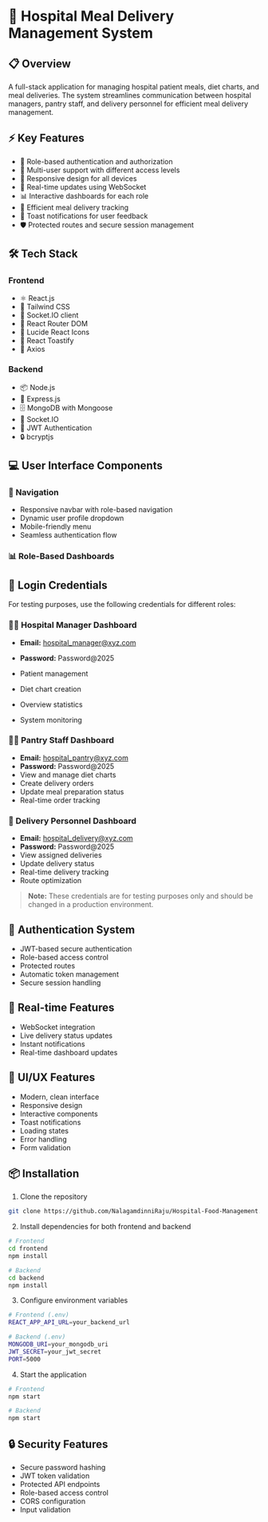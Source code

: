
# 🏥 Hospital Meal Delivery Management System

## 📋 Overview
A full-stack application for managing hospital patient meals, diet charts, and meal deliveries. The system streamlines communication between hospital managers, pantry staff, and delivery personnel for efficient meal delivery management.

## ⚡ Key Features
- 🔐 Role-based authentication and authorization
- 👥 Multi-user support with different access levels
- 📱 Responsive design for all devices
- 🔄 Real-time updates using WebSocket
- 📊 Interactive dashboards for each role
- 🎯 Efficient meal delivery tracking
- 🔔 Toast notifications for user feedback
- 🛡️ Protected routes and secure session management

## 🛠️ Tech Stack

### Frontend
- ⚛️ React.js
- 🎨 Tailwind CSS
- 🔄 Socket.IO client
- 🎯 React Router DOM
- 💅 Lucide React Icons
- 🔔 React Toastify
- 📡 Axios

### Backend
- 📦 Node.js
- 🚀 Express.js
- 🗄️ MongoDB with Mongoose
- 🔄 Socket.IO
- 🔑 JWT Authentication
- 🔒 bcryptjs

## 💻 User Interface Components

### 🧭 Navigation
- Responsive navbar with role-based navigation
- Dynamic user profile dropdown
- Mobile-friendly menu
- Seamless authentication flow

### 📊 Role-Based Dashboards


## 🔑 Login Credentials

For testing purposes, use the following credentials for different roles:

### 👨‍💼 Hospital Manager Dashboard
- **Email:** hospital_manager@xyz.com
- **Password:** Password@2025

- Patient management
- Diet chart creation
- Overview statistics
- System monitoring

### 👨‍🍳 Pantry Staff Dashboard
- **Email:** hospital_pantry@xyz.com
- **Password:** Password@2025
- View and manage diet charts
- Create delivery orders
- Update meal preparation status
- Real-time order tracking

### 🚚 Delivery Personnel Dashboard
- **Email:** hospital_delivery@xyz.com
- **Password:** Password@2025
- View assigned deliveries
- Update delivery status
- Real-time delivery tracking
- Route optimization

> **Note:** These credentials are for testing purposes only and should be changed in a production environment.


## 🔐 Authentication System
- JWT-based secure authentication
- Role-based access control
- Protected routes
- Automatic token management
- Secure session handling

## 🔄 Real-time Features
- WebSocket integration
- Live delivery status updates
- Instant notifications
- Real-time dashboard updates

## 🎨 UI/UX Features
- Modern, clean interface
- Responsive design
- Interactive components
- Toast notifications
- Loading states
- Error handling
- Form validation

## 📦 Installation

1. Clone the repository
```bash
git clone https://github.com/NalagamdinniRaju/Hospital-Food-Management.git
```

2. Install dependencies for both frontend and backend
```bash
# Frontend
cd frontend
npm install

# Backend
cd backend
npm install
```

3. Configure environment variables
```bash
# Frontend (.env)
REACT_APP_API_URL=your_backend_url

# Backend (.env)
MONGODB_URI=your_mongodb_uri
JWT_SECRET=your_jwt_secret
PORT=5000
```

4. Start the application
```bash
# Frontend
npm start

# Backend
npm start
```

## 🔒 Security Features
- Secure password hashing
- JWT token validation
- Protected API endpoints
- Role-based access control
- CORS configuration
- Input validation

